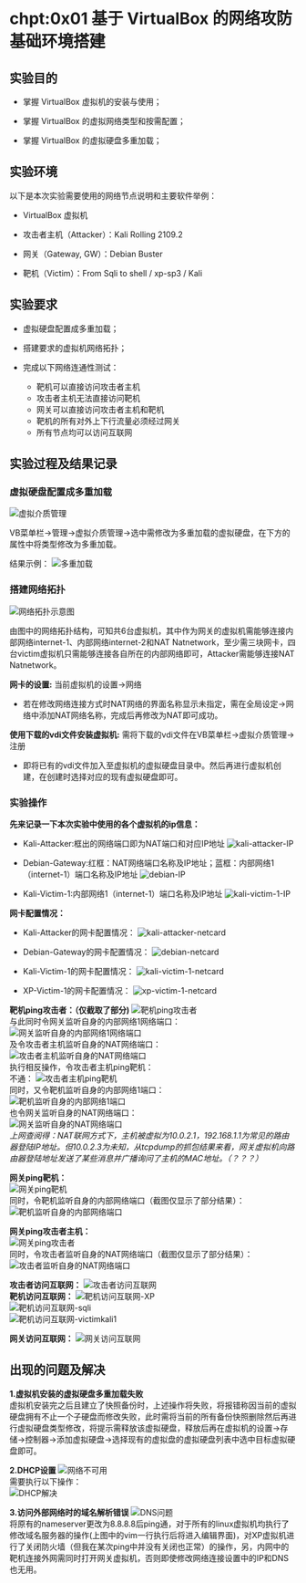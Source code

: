 # chpt:0x01 基于 VirtualBox 的网络攻防基础环境搭建

## 实验目的

* 掌握 VirtualBox 虚拟机的安装与使用；

* 掌握 VirtualBox 的虚拟网络类型和按需配置；

* 掌握 VirtualBox 的虚拟硬盘多重加载；

## 实验环境

以下是本次实验需要使用的网络节点说明和主要软件举例：

* VirtualBox 虚拟机

* 攻击者主机（Attacker）：Kali Rolling 2109.2

* 网关（Gateway, GW）：Debian Buster

* 靶机（Victim）：From Sqli to shell / xp-sp3 / Kali

## 实验要求

* 虚拟硬盘配置成多重加载；

* 搭建要求的虚拟机网络拓扑；

* 完成以下网络连通性测试：
  * 靶机可以直接访问攻击者主机  
  * 攻击者主机无法直接访问靶机
  * 网关可以直接访问攻击者主机和靶机
  * 靶机的所有对外上下行流量必须经过网关
  * 所有节点均可以访问互联网

## 实验过程及结果记录

### 虚拟硬盘配置成多重加载

![虚拟介质管理](./images/VirtualMedia.bmp)    

VB菜单栏->管理->虚拟介质管理->选中需修改为多重加载的虚拟硬盘，在下方的属性中将类型修改为多重加载。

结果示例：
![多重加载](./images/MultipleLoad.bmp)    

### 搭建网络拓扑

![网络拓扑示意图](./images/NetworkTopology.bmp)    

由图中的网络拓扑结构，可知共6台虚拟机，其中作为网关的虚拟机需能够连接内部网络internet-1、内部网络internet-2和NAT Natnetwork，至少需三块网卡，四台victim虚拟机只需能够连接各自所在的内部网络即可，Attacker需能够连接NAT Natnetwork。

**网卡的设置:** 当前虚拟机的设置->网络

* 若在修改网络连接方式时NAT网络的界面名称显示未指定，需在全局设定->网络中添加NAT网络名称，完成后再修改为NAT即可成功。

**使用下载的vdi文件安装虚拟机:** 需将下载的vdi文件在VB菜单栏->虚拟介质管理->注册

* 即将已有的vdi文件加入至虚拟机的虚拟硬盘目录中。然后再进行虚拟机创建，在创建时选择对应的现有虚拟硬盘即可。

### 实验操作

**先来记录一下本次实验中使用的各个虚拟机的ip信息：**

* Kali-Attacker:框出的网络端口即为NAT端口和对应IP地址
![kali-attacker-IP](./images/kali-attacker_ip.png)    

* Debian-Gateway:红框：NAT网络端口名称及IP地址；蓝框：内部网络1（internet-1）端口名称及IP地址
![debian-IP](./images/debian_ip.png)    

* Kali-Victim-1:内部网络1（internet-1）端口名称及IP地址
![kali-victim-1-IP](./images/kali-victim-1_ip.png)    

**网卡配置情况：**

* Kali-Attacker的网卡配置情况：
![kali-attacker-netcard](./images/kali-attacker-netcard.png)    

* Debian-Gateway的网卡配置情况：
![debian-netcard](./images/debian-netcard.png)     

* Kali-Victim-1的网卡配置情况：
![kali-victim-1-netcard](./images/kali-victim-1-netcard.png)    

* XP-Victim-1的网卡配置情况：
![xp-victim-1-netcard](./images/xp-victim-1-netcard.png)    

**靶机ping攻击者：（仅截取了部分)**
![靶机ping攻击者](./images/VictimkaliPingAttacker.png)     
与此同时令网关监听自身的内部网络1网络端口：    
![网关监听自身的内部网络1网络端口](./images/DebianListen1.png)      
及令攻击者主机监听自身的NAT网络端口：    
![攻击者主机监听自身的NAT网络端口](./images/AttackerListen1.png)    
执行相反操作，令攻击者主机ping靶机：   
不通：
![攻击者主机ping靶机](./images/AttackerPingVictimkali.png)    
同时，又令靶机监听自身的内部网络1端口：    
![靶机监听自身的内部网络1端口](./images/VictimListen2.png)    
也令网关监听自身的NAT网络端口：    
![网关监听自身的NAT网络端口](./images/DebianListen2.png)    
*上网查阅得：NAT联网方式下，主机被虚拟为10.0.2.1，192.168.1.1为常见的路由器登陆IP地址。但10.0.2.3为未知，从tcpdump的抓包结果来看，网关虚拟机向路由器登陆地址发送了某些消息并广播询问了主机的MAC地址。（？？？）*

**网关ping靶机：**    
![网关ping靶机](./images/DebianPingVictimkali.png)    
同时，令靶机监听自身的内部网络端口（截图仅显示了部分结果）：    
![靶机监听自身的内部网络端口](./images/VictimListen3.png)    

**网关ping攻击者主机：**    
![网关ping攻击者](./images/DebianPingAttacker.png)    
同时，令攻击者监听自身的NAT网络端口（截图仅显示了部分结果）：    
![攻击者监听自身的NAT网络端口](./images/AttackerListen2.png)    

**攻击者访问互联网：**
![攻击者访问互联网](./images/AttackerOut.png)    
**靶机访问互联网：**
![靶机访问互联网-XP](./images/VictimOut1.png)    
![靶机访问互联网-sqli](./images/VictimOut2.png)    
![靶机访问互联网-victimkali1](./images/VictimOut3.png)    

**网关访问互联网：**
![网关访问互联网](./images/DebianOut.png)    

## 出现的问题及解决

**1.虚拟机安装的虚拟硬盘多重加载失败**     
虚拟机安装完之后且建立了快照备份时，上述操作将失败，将报错称因当前的虚拟硬盘拥有不止一个子硬盘而修改失败，此时需将当前的所有备份快照删除然后再进行虚拟硬盘类型修改，将提示需释放该虚拟硬盘，释放后再在虚拟机的设置->存储->控制器->添加虚拟硬盘->选择现有的虚拟盘的虚拟硬盘列表中选中目标虚拟硬盘即可。

**2.DHCP设置**
![网络不可用](./images/problem1.png)    
需要执行以下操作：    
![DHCP解决](./images/problem1-solve.png)    

**3.访问外部网络时的域名解析错误**
![DNS问题](./images/problem2.png)    
将原有的nameserver更改为8.8.8.8后ping通，对于所有的linux虚拟机均执行了修改域名服务器的操作(上图中的vim一行执行后将进入编辑界面)，对XP虚拟机进行了关闭防火墙（但我在某次ping中并没有关闭也正常）的操作，另，内网中的靶机连接外网需同时打开网关虚拟机，否则即使修改网络连接设置中的IP和DNS也无用。
